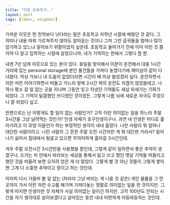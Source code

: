 ```yaml
---
title: "이웃 도와주기.."
layout: post
tags: [labor, neighbor]
---
```


가까운 이웃은 먼 친척보다 낫다라는 말은 초등학교 저학년 시절에 배웠던 것 같다. 그 의미나 내용 따위 가르쳐주지 않아도 알아듣는 것이니 그저 그런 글귀들을 얼마나 많이 암기하고 있느냐 알아보기 위함이었지 싶은데. 초등학교 들어가기 전에 이미 이런 것 쯤이야 다 알고 입학하는 시절에 살았으니까. 내가 기억하는 한에서 그렇다 할 뿐.

내겐 7년 넘게 이웃으로 있는 분이 있다. 휴일을 맞이해서 이분이 운전해서 대충 1시간 거리에 있는 personal storage에 본인 물건들을 가져다 놓겠다기에 재미삼아 같이 다녀왔다. 막상 가보니 내 도움이 없었더라면 시간이 배 이상 들었겠지 싶다. 운전하면서 이런 저런 이야기하면서 떠들고 가느라 왕복 2시간 여의 운전도 지겹지 않았을테고. 나 역시 평소 갈 일 없는 곳을 지나며 그동안 잊고 지냈던 기억들도 새삼 되새기는 기회가 되었다. 그 기억이 달콤했던 쓰디썼던 것이었든. 그렇게 나름 뇌에 새로운 자극도 주었으니 잘 되었다 싶고. 

한편으로는 난 이렇게도 할 일이 없는 사람인가? 고작 이런 의미없는 일을 하느라 주말 3시간을 그냥 날려먹는 것인가? 인생 자체가 호구인생이구나. 과연 내 인생은 어디로 흘러가려고 이 모양 이꼴인가 하는 부정적인 생각이 내내 흘렀다. 나란 사람이 뭐 얼마나 대단한 사람이라고. 나란 사람의 그 흔한 주말 오전 시간이란 게 뭐 대단한 거라서? 일어나기 싫어서 침대에서 뒹굴고 있으면 무의미하게 흘러갈 3시간인데.

겨우 주말 오전시간 3시간만을 사용했을 뿐인데, 그렇게 같이 일하면서 좋은 추억이 생겼구나, 오가는 차 안에서 바라보는 세상을 통해서 달고 쓰고 했던 옛날 기억들 떠올리고 했던 것을 떠올려 보면 오히려 얻은 게 더 많았다. 그렇게 별 것 아닌 것들이 그렇게 쌓이면 그게 다 소중한 추억이고 정이고 하는 것인데. 

어차피 다시 거들떠 볼 일 없는 (차라리 그냥 버리는 게 나을 것 같은) 개인 물품을 그 먼곳까지 가서 이런 저런 수고를 해가며 가져다놓는 정말로 의미없는 일을 한 것이지만. 그렇게 따지면 인생이란 것 자체가 사실 의미없는 일이긴 하지만. 고작 100년도 안되는 시간을 자기 생각대로 살아보겠다고 살아있는 동안 내내 미련하게 아둥바둥하는 것인데. 